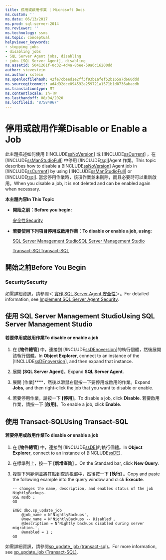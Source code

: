 ```yaml
---
title: 停用或啟用作業 | Microsoft Docs
ms.custom: ''
ms.date: 06/13/2017
ms.prod: sql-server-2014
ms.reviewer: ''
ms.technology: ssms
ms.topic: conceptual
helpviewer_keywords:
- stopping jobs
- disabling jobs
- SQL Server Agent jobs, disabling
- jobs [SQL Server Agent], disabling
ms.assetid: 5041261f-0c32-4d4a-8bee-59a6c16200dd
author: stevestein
ms.author: sstein
ms.openlocfilehash: 42fe7cbeed1e2ff3f93b1afef52b165a7d660ddd
ms.sourcegitcommit: ad4d92dce894592a259721a1571b1d8736abacdb
ms.translationtype: MT
ms.contentlocale: zh-TW
ms.lasthandoff: 08/04/2020
ms.locfileid: "87584967"
---
```

# <a name="disable-or-enable-a-job"></a><span data-ttu-id="7d2c2-102">停用或啟用作業</span><span class="sxs-lookup"><span data-stu-id="7d2c2-102">Disable or Enable a Job</span></span>
  <span data-ttu-id="7d2c2-103">此主題描述如何使用 [!INCLUDE[ssNoVersion](../../includes/ssnoversion-md.md)] 或 [!INCLUDE[ssCurrent](../../includes/sscurrent-md.md)] ，在 [!INCLUDE[ssManStudioFull](../../includes/ssmanstudiofull-md.md)] 中停用 [!INCLUDE[tsql](../../includes/tsql-md.md)]Agent 作業。</span><span class="sxs-lookup"><span data-stu-id="7d2c2-103">This topic describes how to disable a [!INCLUDE[ssNoVersion](../../includes/ssnoversion-md.md)] Agent job in [!INCLUDE[ssCurrent](../../includes/sscurrent-md.md)] by using [!INCLUDE[ssManStudioFull](../../includes/ssmanstudiofull-md.md)] or [!INCLUDE[tsql](../../includes/tsql-md.md)].</span></span> <span data-ttu-id="7d2c2-104">當您停用作業時，該項作業並未刪除，而且必要時可以重新啟用。</span><span class="sxs-lookup"><span data-stu-id="7d2c2-104">When you disable a job, it is not deleted and can be enabled again when necessary.</span></span>  
  
 <span data-ttu-id="7d2c2-105">**本主題內容**</span><span class="sxs-lookup"><span data-stu-id="7d2c2-105">**In This Topic**</span></span>  
  
-   <span data-ttu-id="7d2c2-106">**開始之前：**</span><span class="sxs-lookup"><span data-stu-id="7d2c2-106">**Before you begin:**</span></span>  
  
     [<span data-ttu-id="7d2c2-107">安全性</span><span class="sxs-lookup"><span data-stu-id="7d2c2-107">Security</span></span>](#Security)  
  
-   <span data-ttu-id="7d2c2-108">**若要使用下列項目停用或啟用作業：**</span><span class="sxs-lookup"><span data-stu-id="7d2c2-108">**To disable or enable a job, using:**</span></span>  
  
     [<span data-ttu-id="7d2c2-109">SQL Server Management Studio</span><span class="sxs-lookup"><span data-stu-id="7d2c2-109">SQL Server Management Studio</span></span>](#SSMS)  
  
     [<span data-ttu-id="7d2c2-110">Transact-SQL</span><span class="sxs-lookup"><span data-stu-id="7d2c2-110">Transact-SQL</span></span>](#TSQL)  
  
##  <a name="before-you-begin"></a><a name="BeforeYouBegin"></a> <span data-ttu-id="7d2c2-111">開始之前</span><span class="sxs-lookup"><span data-stu-id="7d2c2-111">Before You Begin</span></span>  
  
###  <a name="security"></a><a name="Security"></a> <span data-ttu-id="7d2c2-112">Security</span><span class="sxs-lookup"><span data-stu-id="7d2c2-112">Security</span></span>  
 <span data-ttu-id="7d2c2-113">如需詳細資訊，請參閱＜ [實作 SQL Server Agent 安全性](implement-sql-server-agent-security.md)＞。</span><span class="sxs-lookup"><span data-stu-id="7d2c2-113">For detailed information, see [Implement SQL Server Agent Security](implement-sql-server-agent-security.md).</span></span>  
  
##  <a name="using-sql-server-management-studio"></a><a name="SSMS"></a> <span data-ttu-id="7d2c2-114">使用 SQL Server Management Studio</span><span class="sxs-lookup"><span data-stu-id="7d2c2-114">Using SQL Server Management Studio</span></span>  
  
#### <a name="to-disable-or-enable-a-job"></a><span data-ttu-id="7d2c2-115">若要停用或啟用作業</span><span class="sxs-lookup"><span data-stu-id="7d2c2-115">To disable or enable a job</span></span>  
  
1.  <span data-ttu-id="7d2c2-116">在 **[物件總管]** 中，連接到 [!INCLUDE[ssDEnoversion](../../includes/ssdenoversion-md.md)]的執行個體，然後展開該執行個體。</span><span class="sxs-lookup"><span data-stu-id="7d2c2-116">In **Object Explorer**, connect to an instance of the [!INCLUDE[ssDEnoversion](../../includes/ssdenoversion-md.md)], and then expand that instance.</span></span>  
  
2.  <span data-ttu-id="7d2c2-117">展開 **[SQL Server Agent]**。</span><span class="sxs-lookup"><span data-stu-id="7d2c2-117">Expand **SQL Server Agent**.</span></span>  
  
3.  <span data-ttu-id="7d2c2-118">展開 [作業]\*\*\*\*，然後以滑鼠右鍵按一下要停用或啟用的作業。</span><span class="sxs-lookup"><span data-stu-id="7d2c2-118">Expand **Jobs**, and then right-click the job that you want to disable or enable.</span></span>  
  
4.  <span data-ttu-id="7d2c2-119">若要停用作業，請按一下 **[停用]**。</span><span class="sxs-lookup"><span data-stu-id="7d2c2-119">To disable a job, click **Disable**.</span></span> <span data-ttu-id="7d2c2-120">若要啟用作業，請按一下 **[啟用]**。</span><span class="sxs-lookup"><span data-stu-id="7d2c2-120">To enable a job, click **Enable**.</span></span>  
  
##  <a name="using-transact-sql"></a><a name="TSQL"></a> <span data-ttu-id="7d2c2-121">使用 Transact-SQL</span><span class="sxs-lookup"><span data-stu-id="7d2c2-121">Using Transact-SQL</span></span>  
  
#### <a name="to-disable-or-enable-a-job"></a><span data-ttu-id="7d2c2-122">若要停用或啟用作業</span><span class="sxs-lookup"><span data-stu-id="7d2c2-122">To disable or enable a job</span></span>  
  
1.  <span data-ttu-id="7d2c2-123">在 **[物件總管]** 中，連接到 [!INCLUDE[ssDE](../../includes/ssde-md.md)]的執行個體。</span><span class="sxs-lookup"><span data-stu-id="7d2c2-123">In **Object Explorer**, connect to an instance of [!INCLUDE[ssDE](../../includes/ssde-md.md)].</span></span>  
  
2.  <span data-ttu-id="7d2c2-124">在標準列上，按一下 **[新增查詢]** 。</span><span class="sxs-lookup"><span data-stu-id="7d2c2-124">On the Standard bar, click **New Query**.</span></span>  
  
3.  <span data-ttu-id="7d2c2-125">複製下列範例並將其貼到查詢視窗中，然後按一下 **[執行]** 。</span><span class="sxs-lookup"><span data-stu-id="7d2c2-125">Copy and paste the following example into the query window and click **Execute**.</span></span>  
  
    ```  
    -- changes the name, description, and enables status of the job NightlyBackups.  
    USE msdb ;  
    GO  
  
    EXEC dbo.sp_update_job  
        @job_name = N'NightlyBackups',  
        @new_name = N'NightlyBackups -- Disabled',  
        @description = N'Nightly backups disabled during server migration.',  
        @enabled = 1 ;  
    GO  
    ```  
  
 <span data-ttu-id="7d2c2-126">如需詳細資訊，請參閱[sp_update_job &#40;transact-sql&#41;](/sql/relational-databases/system-stored-procedures/sp-update-job-transact-sql)。</span><span class="sxs-lookup"><span data-stu-id="7d2c2-126">For more information, see [sp_update_job &#40;Transact-SQL&#41;](/sql/relational-databases/system-stored-procedures/sp-update-job-transact-sql).</span></span>  
  
  

